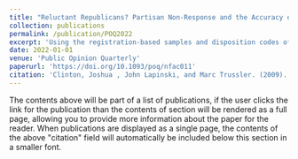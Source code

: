```yaml
---
title: "Reluctant Republicans? Partisan Non-Response and the Accuracy of 2020 Presidential Pre-Election Polls"
collection: publications
permalink: /publication/POQ2022
excerpt: 'Using the registration-based samples and disposition codes of state level exit polls conducted by the National Election Pool in 12 states we show systematic non-response by Republicans that was a significant contributor to the bias in pre-election polls.'
date: 2022-01-01
venue: 'Public Opinion Quarterly'
paperurl: 'https://doi.org/10.1093/poq/nfac011'
citation: 'Clinton, Joshua , John Lapinski, and Marc Trussler. (2009). &quot;Paper Title Number 1.&quot; <i>Journal 1</i>. 1(1).'
---
```


The contents above will be part of a list of publications, if the user clicks the link for the publication than the contents of section will be rendered as a full page, allowing you to provide more information about the paper for the reader. When publications are displayed as a single page, the contents of the above "citation" field will automatically be included below this section in a smaller font.